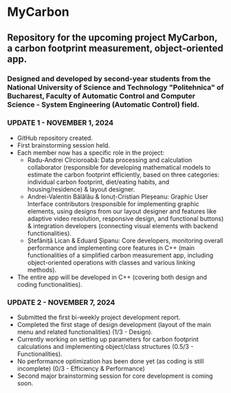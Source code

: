 # MyCarbon
## Repository for the upcoming project MyCarbon, a carbon footprint measurement, object-oriented app.
### Designed and developed by second-year students from the National University of Science and Technology "Politehnica" of Bucharest, Faculty of Automatic Control and Computer Science - System Engineering (Automatic Control) field.

### UPDATE 1 - NOVEMBER 1, 2024
- GitHub repository created.
- First brainstorming session held.
- Each member now has a specific role in the project:
  * Radu-Andrei Cîrcioroabă: Data processing and calculation collaborator (responsible for developing mathematical models to estimate the carbon footprint efficiently, based on three categories: individual carbon footprint, diet/eating habits, and housing/residence) & layout designer.
  * Andrei-Valentin Bălălău & Ionuț-Cristian Pleșeanu: Graphic User Interface contributors (responsible for implementing graphic elements, using designs from our layout designer and features like adaptive video resolution, responsive design, and functional buttons) & integration developers (connecting visual elements with backend functionalities).
  * Ștefăniță Lican & Eduard Șipanu: Core developers, monitoring overall performance and implementing core features in C++ (main functionalities of a simplified carbon measurement app, including object-oriented operations with classes and various linking methods).
- The entire app will be developed in C++ (covering both design and coding functionalities).

  
### UPDATE 2 - NOVEMBER 7, 2024
- Submitted the first bi-weekly project development report.
- Completed the first stage of design development (layout of the main menu and related functionalities) (1/3 - Design).
- Currently working on setting up parameters for carbon footprint calculations and implementing object/class structures (0.5/3 - Functionalities).
- No performance optimization has been done yet (as coding is still incomplete) (0/3 - Efficiency & Performance)
- Second major brainstorming session for core development is coming soon.
